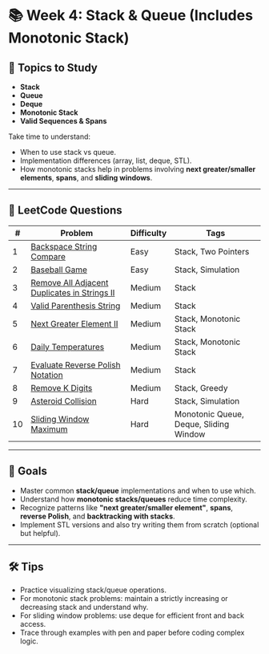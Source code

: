 # 📚 Week 4: Stack & Queue (Includes Monotonic Stack)

## 🧠 Topics to Study

- **Stack**
- **Queue**
- **Deque**
- **Monotonic Stack**
- **Valid Sequences & Spans**

Take time to understand:
- When to use stack vs queue.
- Implementation differences (array, list, deque, STL).
- How monotonic stacks help in problems involving **next greater/smaller elements**, **spans**, and **sliding windows**.

---

## 🧩 LeetCode Questions

| # | Problem | Difficulty | Tags |
|--|---------|------------|------|
| 1 | [Backspace String Compare](https://leetcode.com/problems/backspace-string-compare/) | Easy | Stack, Two Pointers |
| 2 | [Baseball Game](https://leetcode.com/problems/baseball-game/) | Easy | Stack, Simulation |
| 3 | [Remove All Adjacent Duplicates in Strings II](https://leetcode.com/problems/remove-all-adjacent-duplicates-in-string-ii/) | Medium | Stack |
| 4 | [Valid Parenthesis String](https://leetcode.com/problems/valid-parenthesis-string/) | Medium | Stack |
| 5 | [Next Greater Element II](https://leetcode.com/problems/next-greater-element-ii/) | Medium | Stack, Monotonic Stack |
| 6 | [Daily Temperatures](https://leetcode.com/problems/daily-temperatures/) | Medium | Stack, Monotonic Stack |
| 7 | [Evaluate Reverse Polish Notation](https://leetcode.com/problems/evaluate-reverse-polish-notation/) | Medium | Stack |
| 8 | [Remove K Digits](https://leetcode.com/problems/remove-k-digits/) | Medium | Stack, Greedy |
| 9 | [Asteroid Collision](https://leetcode.com/problems/asteroid-collision/) | Hard | Stack, Simulation |
| 10 | [Sliding Window Maximum](https://leetcode.com/problems/sliding-window-maximum/) | Hard | Monotonic Queue, Deque, Sliding Window |

---

## 🎯 Goals

- Master common **stack/queue** implementations and when to use which.
- Understand how **monotonic stacks/queues** reduce time complexity.
- Recognize patterns like **"next greater/smaller element"**, **spans**, **reverse Polish**, and **backtracking with stacks**.
- Implement STL versions and also try writing them from scratch (optional but helpful).

---

## 🛠 Tips

- Practice visualizing stack/queue operations.
- For monotonic stack problems: maintain a strictly increasing or decreasing stack and understand why.
- For sliding window problems: use deque for efficient front and back access.
- Trace through examples with pen and paper before coding complex logic.

